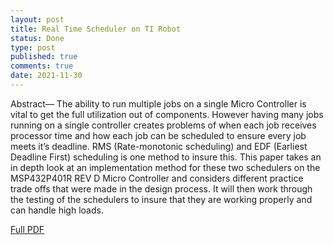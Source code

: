 ```yaml
---
layout: post
title: Real Time Scheduler on TI Robot
status: Done
type: post
published: true
comments: true
date: 2021-11-30
---
```



Abstract— The ability to run multiple jobs on a single Micro
Controller is vital to get the full utilization out of components.
However having many jobs running on a single controller creates
problems of when each job receives processor time and how each
job can be scheduled to ensure every job meets it’s deadline.
RMS (Rate-monotonic scheduling) and EDF (Earliest Deadline
First) scheduling is one method to insure this. This paper takes
an in depth look at an implementation method for these two
schedulers on the MSP432P401R REV D Micro Controller and
considers different practice trade offs that were made in the
design process. It will then work through the testing of the
schedulers to insure that they are working properly and can
handle high loads.

[Full PDF](https://raw.githubusercontent.com/hourglass492/hourglass492.github.io/master/_pdfs/Final-Report-redacted.pdf)
